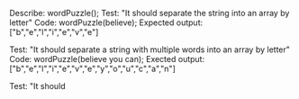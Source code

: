 Describe: wordPuzzle();
Test: "It should separate the string into an array by letter"
Code: wordPuzzle(believe);
Expected output: ["b","e","l","i","e","v","e"]

Test: "It should separate a string with multiple words into an array by letter"
Code: wordPuzzle(believe you can);
Exected output: ["b","e","l","i","e","v","e","y","o","u","c","a","n"]

Test: "It should 